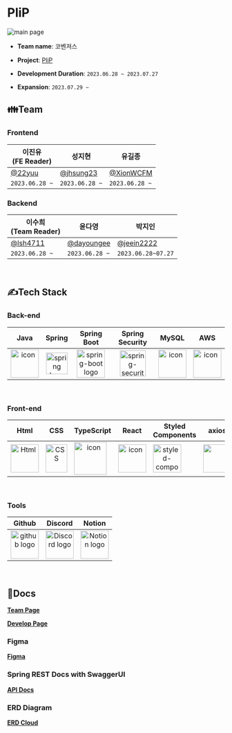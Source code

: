 # PliP
![main page](https://github.com/lsh4711/plip/assets/120231876/4968715d-1418-4e9c-ac72-4b76c1220cf3)

- **Team name**: 코벤져스

- **Project**: [PliP](https://plip.netlify.app/)

- **Development Duration**: `2023.06.28 ~ 2023.07.27`
- **Expansion**: `2023.07.29 ~`

## 👪Team
### Frontend
| 이진유<br>(FE Reader)                               |   성지현                                               | 유길종                                                 |
|--------------------------------------------------|-----------------------------------------------------|-----------------------------------------------------|
| [@22yuu](https://github.com/22yuu)    | [@jhsung23](https://github.com/jhsung23)          | [@XionWCFM](https://github.com/XionWCFM)                  |               |
| `2023.06.28 ~` | `2023.06.28 ~` | `2023.06.28 ~` |
### Backend
| 이수희<br>(Team Reader)                                                | 윤다영                                                   | 박지인                              |
|---------------------------------------------------|-------------------------------------------------------|-----------------------------------------------------|
| [@lsh4711](https://github.com/lsh4711)    | [@dayoungee](https://github.com/dayoungee)        | [@jeein2222](https://github.com/jeein2222)          |
| `2023.06.28 ~` | `2023.06.28 ~` |`2023.06.28~07.27`|

</br>

## ✍Tech Stack
### Back-end
|   Java   |   Spring   |   Spring Boot   |   Spring Security   |   MySQL   |   AWS   |
| :----------------------------------------------------------: | :----------------------------------------------------------: | :----------------------------------------------------------: | :----------------------------------------------------------: | :----------------------------------------------------------: | :----------------------------------------------------------: |
| <div style="display: flex; align-items: flex-start;"><img src="https://techstack-generator.vercel.app/java-icon.svg" alt="icon" width="65" height="65" /></div> | <img alt="spring logo" src="https://www.vectorlogo.zone/logos/springio/springio-icon.svg" height="50" width="50" > | <img alt="spring-boot logo" src="https://t1.daumcdn.net/cfile/tistory/27034D4F58E660F616" width="65" height="65" > |  <img alt="spring-security logo" width="60px" src="https://camo.githubusercontent.com/923e99a57f8a456fdade5f65b35ada254be277612ddc991afb702d8dfd880d4f/68747470733a2f2f63646e2e73696d706c6569636f6e732e6f72672f737072696e677365637572697479" width="85" height=auto > | <div style="display: flex; align-items: flex-start;"><img src="https://techstack-generator.vercel.app/mysql-icon.svg" alt="icon" width="65" height="65" /></div> | <div style="display: flex; align-items: flex-start;"><img src="https://techstack-generator.vercel.app/aws-icon.svg" alt="icon" width="65" height="65" /></div> |


</br>

### Front-end
|     Html     |     CSS     |     TypeScript     |     React    |     Styled<br>Components     |     axios     |      esLint     | 
| :----------------------------------------------------------: | :----------------------------------------------------------: | :----------------------------------------------------------: | :----------------------------------------------------------: | :----------------------------------------------------------: | :----------------------------------------------------------: | :----------------------------------------------------------:|
| <img alt="Html" src ="https://upload.wikimedia.org/wikipedia/commons/thumb/6/61/HTML5_logo_and_wordmark.svg/440px-HTML5_logo_and_wordmark.svg.png" width="65" height="65" /> | <div style="display: flex; align-items: flex-start;"><img src="https://user-images.githubusercontent.com/111227745/210204643-4c3d065c-59ec-481d-ac13-cea795730835.png" alt="CSS" width="50" height="65" /></div> | <div style="display: flex; align-items: flex-start;"><img src="https://techstack-generator.vercel.app/ts-icon.svg" alt="icon" width="75" height="75" /></div> | <div style="display: flex; align-items: flex-start;"><img src="https://techstack-generator.vercel.app/react-icon.svg" alt="icon" width="65" height="65" /></div> | <div style="display: flex; align-items: flex-start;"><img src="https://styled-components.com/logo.png" alt="styled-components icon" width="65" height="65" /></div> | <div style="display: flex; align-items: flex-start;"><img src="https://axios-http.com/assets/logo.svg" width="65" height="65"/></div> | <div style="display: flex; align-items: flex-start;"><img src="https://img.shields.io/badge/ESLint-4B32C3?style=for-the-badge&logo=ESLint&logoColor=white" width="100" height="65" /></div> |


</br>

### Tools
| Github | Discord | Notion | 
| :--------: | :--------: | :------: |
| <img alt="github logo" src="https://techstack-generator.vercel.app/github-icon.svg" width="65" height="65"> | <img alt="Discord logo" src="https://assets-global.website-files.com/6257adef93867e50d84d30e2/62595384e89d1d54d704ece7_3437c10597c1526c3dbd98c737c2bcae.svg" height="65" width="65"> | <img alt="Notion logo" src="https://www.notion.so/cdn-cgi/image/format=auto,width=640,quality=100/front-static/shared/icons/notion-app-icon-3d.png" height="65" width="65"> |


</br>

## 📃Docs

[**Team Page**](https://www.notion.so/codestates/20ddc860e647488c97b9698ab1f558d2)

[**Develop Page**](https://www.notion.so/codestates/5ff609e18a9a4bff87b6f8539a31dcb2)

### Figma
[**Figma**](https://www.figma.com/file/X9Dv6VA5QX4LKgrGFkYmxw/%EC%A7%80%ED%98%84%EB%B3%B4%EC%9C%A0%ED%8C%80?type=design&node-id=116-204&mode=design&t=SGL9vFegagcFj1ls-0)

### Spring REST Docs with SwaggerUI
[**API Docs**](https://teamdev.shop)

### ERD Diagram
[**ERD Cloud**](https://www.erdcloud.com/d/QBcuKs8MqxfjY5bv3)
